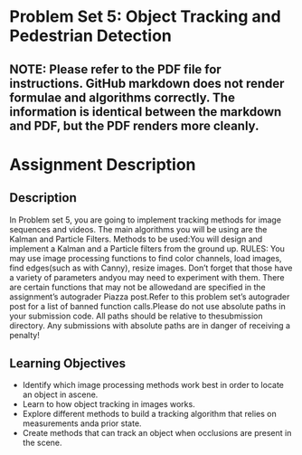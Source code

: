 # Problem Set 5: Object Tracking and Pedestrian Detection

## NOTE: Please refer to the PDF file for instructions. GitHub markdown does not render formulae and algorithms correctly. The information is identical between the markdown and PDF, but the PDF renders more cleanly.

# Assignment Description

## Description
In Problem set 5, you are going to implement tracking methods for image sequences and videos.
The main algorithms you will be using are the Kalman and Particle Filters.
Methods to be used:You will design and implement a Kalman and a Particle filters from the ground up.
RULES: You may use image processing functions to find color channels, load images, find edges(such as with Canny), resize images.  Don’t forget that those have a variety of parameters andyou may need to experiment with them.
There are certain functions that may not be allowedand are specified in the assignment’s autograder Piazza post.Refer to this problem set’s autograder post for a list of banned function calls.Please do not use absolute paths in your submission code.
All paths should be relative to thesubmission directory. Any submissions with absolute paths are in danger of receiving a penalty!


## Learning Objectives

 - Identify  which  image  processing  methods  work  best  in  order  to  locate  an  object  in  ascene.
 - Learn to how object tracking in images works.
 - Explore different methods to build a tracking algorithm that relies on measurements anda prior state.
 - Create methods that can track an object when occlusions are present in the scene.

